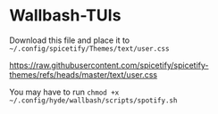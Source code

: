 # Wallbash-TUIs

Download this file and place it to `~/.config/spicetify/Themes/text/user.css`

https://raw.githubusercontent.com/spicetify/spicetify-themes/refs/heads/master/text/user.css

You may have to run `chmod +x ~/.config/hyde/wallbash/scripts/spotify.sh`
